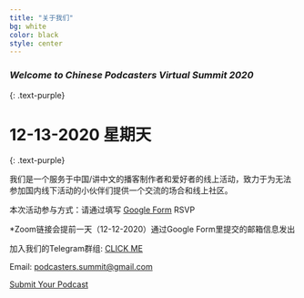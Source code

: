 ```yaml
---
title: "关于我们"
bg: white
color: black
style: center
---
```


### *Welcome to Chinese Podcasters Virtual Summit 2020*
{: .text-purple}

<span class="fa-stack subtlecircle" style="font-size:100px; background:rgba(255,166,0,0.1)">
  <i class="fa fa-circle fa-stack-2x text-white"></i>
  <i class="fa fa-microphone fa-stack-1x text-orange"></i>
</span>

# 12-13-2020 星期天
{: .text-purple}

我们是一个服务于中国/讲中文的播客制作者和爱好者的线上活动，致力于为无法参加国内线下活动的小伙伴们提供一个交流的场合和线上社区。

本次活动参与方式：请通过填写 <a href="https://forms.gle/FGhAPLVsuz5M9HZZ6" target="_blank">Google Form</a> RSVP

*Zoom链接会提前一天（12-12-2020）通过Google Form里提交的邮箱信息发出

加入我们的Telegram群组: <a href="https://t.me/joinchat/J_g6IEiD9cx11KCJxZkwzg" target="_blank">CLICK ME</a>

Email: <a href="mailto:podcasters.summit@gmail.com">podcasters.summit@gmail.com</a>

<span id="forkongithub">
<a href="https://forms.gle/FGhAPLVsuz5M9HZZ6" target="_blank" class="bg-blue">
      Submit Your Podcast
</a>
</span>
